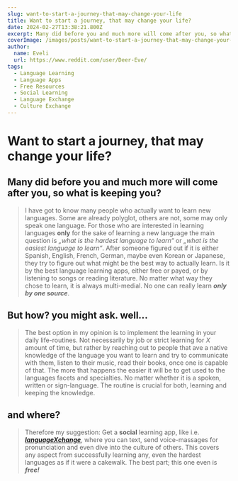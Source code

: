```yaml
---
slug: want-to-start-a-journey-that-may-change-your-life
title: Want to start a journey, that may change your life?
date: 2024-02-27T13:38:21.800Z
excerpt: Many did before you and much more will come after you, so what is keeping you?
coverImage: /images/posts/want-to-start-a-journey-that-may-change-your-life.jpg
author:
  name: Eveli
  url: https://www.reddit.com/user/Deer-Eve/
tags:
  - Language Learning
  - Language Apps
  - Free Resources
  - Social Learning
  - Language Exchange
  - Culture Exchange
---
```


# Want to start a journey, that may change your life?

## Many did before you and much more will come after you, so what is keeping you?

> I have got to know many people who actually want to learn new languages. Some are already polyglot, others are not, some may only speak one language. For those who  are interested in learning languages **only** for the sake of learning a new language the main question is *„what is the hardest language to learn“* or *„what is the easiest language to learn“*. After someone figured out if it is either Spanish, English, French, German, maybe even Korean or Japanese, they try to figure out what might be the best way to actually learn. Is it by the best language learning apps, either free or payed, or by listening to songs or reading literature. No matter what way they chose to learn, it is always multi-medial. No one can really learn ***only by one source***. 

## But how? you might ask. well...

> The best option in my opinion is to implement the learning in your daily life-routines. Not necessarily by job or strict learning for *X* amount of time, but rather by reaching out to people that ave a native knowledge of the language you want to learn and try to communicate with them, listen to their music, read their books, once one is capable of that. The more that happens the easier it will be to get used to the languages facets and specialties. No matter whether it is a spoken, written or sign-language. The routine is crucial for both, learning and keeping the knowledge. 

## and **where**?

> Therefore my suggestion: Get a __social__ learning app, like i.e. [***__languageXchange__***](https://languagexchange.net/), where you can text, send voice-massages for pronunciation and even dive into the culture of others. This covers any aspect from successfully learning any, even the hardest languages as if it were a cakewalk. The best part; this one even is ***free!***